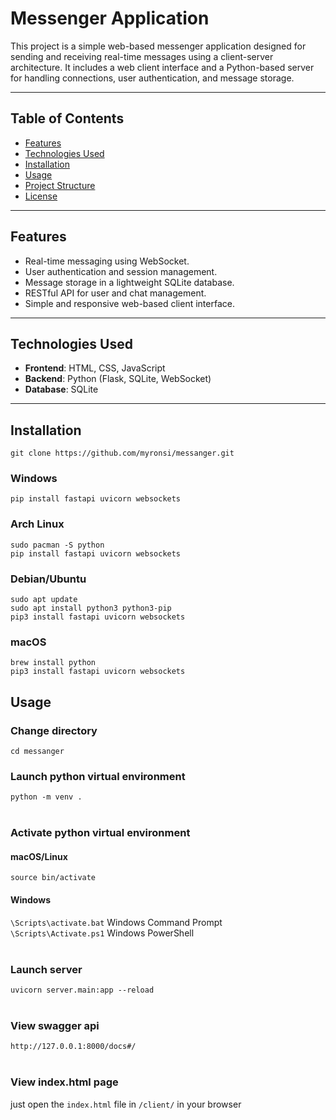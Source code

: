 # Messenger Application

This project is a simple web-based messenger application designed for sending and receiving real-time messages using a client-server architecture. It includes a web client interface and a Python-based server for handling connections, user authentication, and message storage.

---

## Table of Contents
- [Features](#features)
- [Technologies Used](#technologies-used)
- [Installation](#installation)
- [Usage](#usage)
- [Project Structure](#project-structure)
- [License](#license)

---

## Features
- Real-time messaging using WebSocket.
- User authentication and session management.
- Message storage in a lightweight SQLite database.
- RESTful API for user and chat management.
- Simple and responsive web-based client interface.

---

## Technologies Used
- **Frontend**: HTML, CSS, JavaScript
- **Backend**: Python (Flask, SQLite, WebSocket)
- **Database**: SQLite

---

## Installation
`git clone https://github.com/myronsi/messanger.git`

### Windows
`pip install fastapi uvicorn websockets`

### Arch Linux
`sudo pacman -S python`<br>
`pip install fastapi uvicorn websockets`

### Debian/Ubuntu
`sudo apt update`<br>
`sudo apt install python3 python3-pip`<br>
`pip3 install fastapi uvicorn websockets`

### macOS
`brew install python`<br>
`pip3 install fastapi uvicorn websockets`

## Usage

### Change directory
`cd messanger`


### Launch python virtual environment
`python -m venv .`
<br>
<br>

### Activate python virtual environment
#### macOS/Linux
`source bin/activate`

#### Windows
`\Scripts\activate.bat`  Windows Command Prompt<br>
`\Scripts\Activate.ps1`  Windows PowerShell
<br>
<br>

### Launch server
`uvicorn server.main:app --reload`
<br>
<br>

### View swagger api
`http://127.0.0.1:8000/docs#/`
<br>
<br>

### View index.html page
just open the `index.html` file in `/client/` in your browser

